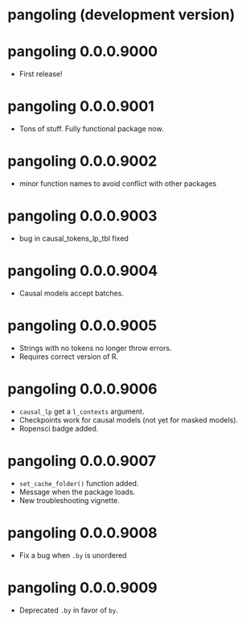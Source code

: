 # pangoling (development version)

# pangoling 0.0.0.9000
* First release!

# pangoling 0.0.0.9001
* Tons of stuff. Fully functional package now.

# pangoling 0.0.0.9002
* minor function names to avoid conflict with other packages

# pangoling 0.0.0.9003
* bug in causal_tokens_lp_tbl fixed

# pangoling 0.0.0.9004
* Causal models accept batches. 

# pangoling 0.0.0.9005
* Strings with no tokens no longer throw errors. 
* Requires correct version of R. 

# pangoling 0.0.0.9006
* `causal_lp` get a `l_contexts` argument.
* Checkpoints work for causal models (not yet for masked models).
* Ropensci badge added.


# pangoling 0.0.0.9007
* `set_cache_folder()` function added.
* Message when the package loads.
* New troubleshooting vignette.

# pangoling 0.0.0.9008
* Fix a bug when  `.by` is unordered

# pangoling 0.0.0.9009
* Deprecated `.by` in favor of `by`.

